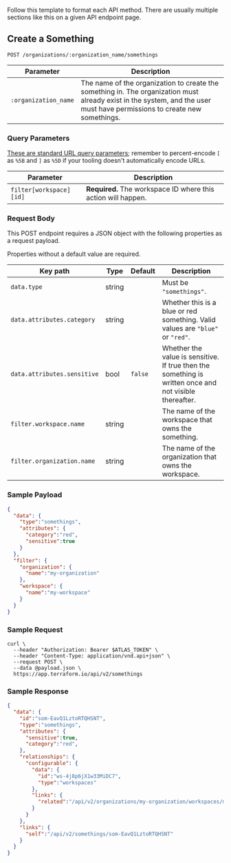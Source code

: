 Follow this template to format each API method. There are usually multiple sections like this on a given API endpoint page.

## Create a Something

<!-- "Verb a Noun" or "Verb Nouns." -->

`POST /organizations/:organization_name/somethings`

<!-- ^ The method and path are styled as a single code span, with global prefix (`/api/v2`) omitted and the method capitalized. -->

Parameter            | Description
---------------------|------------
`:organization_name` | The name of the organization to create the something in. The organization must already exist in the system, and the user must have permissions to create new somethings.

<!-- ^ The list of URL path parameters goes directly below the method and path, without a header of its own. They're simpler than other parameters because they're always strings and they're always mandatory, so this table only has two columns. Prefix URL path parameter names with a colon.

If further explanation of this method is needed beyond its title, write it here, after the parameter list. -->

### Query Parameters

[These are standard URL query parameters](./index.html#query-parameters); remember to percent-encode `[` as `%5B` and `]` as `%5D` if your tooling doesn't automatically encode URLs.

<!-- ^ Query parameters get their own header and boilerplate. Omit the whole section if this method takes no query parameters; we only use them for certain GET requests. -->

Parameter               | Description
------------------------|------------
`filter[workspace][id]` | **Required.** The workspace ID where this action will happen.

<!-- ^ This table is flexible. If we somehow end up with a case where there's a long list of parameters, in a mix of optional and required, you could add a "Required?" or "Default" column or something; likewise if there are multiple data types in play. But in the usual minimal case, keep the table minimal and style important information as strong emphasis.

Do not prefix query parameter names with a question mark. -->

### Request Body

This POST endpoint requires a JSON object with the following properties as a request payload.

Properties without a default value are required.

<!-- ^ Payload parameters go under this header and boilerplate. -->

Key path                    | Type   | Default | Description
----------------------------|--------|---------|------------
`data.type`                 | string |         | Must be `"somethings"`.
`data.attributes.category`  | string |         | Whether this is a blue or red something. Valid values are `"blue"` or `"red"`.
`data.attributes.sensitive` | bool   | `false` | Whether the value is sensitive. If true then the something is written once and not visible thereafter.
`filter.workspace.name`     | string |         | The name of the workspace that owns the something.
`filter.organization.name`  | string |         | The name of the organization that owns the workspace.

<!--
- Name the paths to these object properties with dot notation, starting from the
  root of the JSON object. So, `data.attributes.category` instead of just
  `category`. Since our API format uses deeply nested structures and is finicky
  about the details, err on the side of being very explicit about where the user
  puts everything.
- Style key paths as code spans.
- Style data types as plain text.
- Style string values as code spans with interior double-quotes, to distinguish
them from unquoted values like booleans and nulls.
- If a limited number of values are valid, list them in the description.
- In the rare case where a parameter is optional but has no default, you can
  list something like "(nothing)" as the default and explain in the description.
-->

### Sample Payload

```json
{
  "data": {
    "type":"somethings",
    "attributes": {
      "category":"red",
      "sensitive":true
    }
  },
  "filter": {
    "organization": {
      "name":"my-organization"
    },
    "workspace": {
      "name":"my-workspace"
    }
  }
}
```

### Sample Request

```shell
curl \
  --header "Authorization: Bearer $ATLAS_TOKEN" \
  --header "Content-Type: application/vnd.api+json" \
  --request POST \
  --data @payload.json \
  https://app.terraform.io/api/v2/somethings
```

<!-- In curl examples, you can use the `$ATLAS_TOKEN` environment variable. If it's a GET request with query parameters, you can use double-quotes to have curl handle the URL encoding for you.

Make sure to test a query that's very nearly the same as the example, to avoid errors. -->

### Sample Response

```json
{
  "data": {
    "id":"som-EavQ1LztoRTQHSNT",
    "type":"somethings",
    "attributes": {
      "sensitive":true,
      "category":"red",
    },
    "relationships": {
      "configurable": {
        "data": {
          "id":"ws-4j8p6jX1w33MiDC7",
          "type":"workspaces"
        },
        "links": {
          "related":"/api/v2/organizations/my-organization/workspaces/my-workspace"
        }
      }
    },
    "links": {
      "self":"/api/v2/somethings/som-EavQ1LztoRTQHSNT"
    }
  }
}
```

<!-- Make sure to mangle any real IDs this might expose. -->

